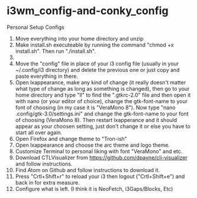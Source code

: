 # i3wm_config-and-conky_config
Personal Setup Configs

1. Move everything into your home directory and unzip
2. Make install.sh executeable by running the command "chmod +x install.sh". Then run "./install.sh".
3.
4. Move the "config" file in place of your i3 config file (usually in your ~/.config/i3 directory) and delete the previous one or just copy and paste everything in there. 
5. Open lxappearance, make any kind of change (it really doesn't matter what type of change as long as something is changed), then go to your home directory and type "ll" to find the ".gtkrc-2.0" file and then open it with nano (or your editor of choice), change the gtk-font-name to your font of choosing (in my case it is "VeraMono 8"). Now type "nano .config/gtk-3.0/settings.ini" and change the gtk-font-name to your font of choosing (VeraMono 8). Then restart lxapperance and it should appear as your choosen setting, just don't change it or else you have to start all over again.
6. Open Firefox and change theme to "Tron-ish"
7. Open lxappearance and choose the arc theme and logo theme.
8. Customize Terminal to personal liking with font "VeraMono" and etc.
9. Download CTLVisualizer from https://github.com/dpayne/cli-visualizer and follow instructions.
10. Find Atom on Github and follow instructions to download it.
11. Press "Crtl+Shift+r" to reload your i3 then logout ("Crtl+Shift+e") and back in for extra measure.
12. Configure what is left. (I think it is NeoFetch, i3Gaps/Blocks, Etc)
